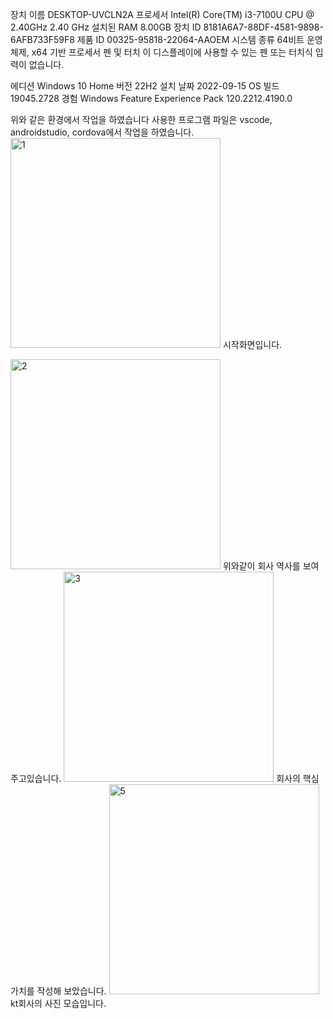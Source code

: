 장치 이름	DESKTOP-UVCLN2A
프로세서	Intel(R) Core(TM) i3-7100U CPU @ 2.40GHz   2.40 GHz
설치된 RAM	8.00GB
장치 ID	8181A6A7-88DF-4581-9898-6AFB733F59F8
제품 ID	00325-95818-22064-AAOEM
시스템 종류	64비트 운영 체제, x64 기반 프로세서
펜 및 터치	이 디스플레이에 사용할 수 있는 펜 또는 터치식 입력이 없습니다.

에디션	Windows 10 Home
버전	22H2
설치 날짜	‎2022-‎09-‎15
OS 빌드	19045.2728
경험	Windows Feature Experience Pack 120.2212.4190.0

위와 같은 환경에서 작업을 하였습니다
사용한 프로그램 파일은 vscode, androidstudio, cordova에서 작업을 하였습니다.
<img width="336" alt="1" src="https://user-images.githubusercontent.com/107782350/230559254-e593efeb-bdc3-44e5-ab8c-568205865824.png">
시작화면입니다.

<img width="336" alt="2" src="https://user-images.githubusercontent.com/107782350/230559446-a5215381-8c64-4802-b76d-d0472cae38e6.png">
위와같이 회사 역사를 보여주고있습니다.

<img width="336" alt="3" src="https://user-images.githubusercontent.com/107782350/230559631-49b3f643-885d-4729-be9e-f5c251876393.png">
회사의 핵심가치를 작성해 보았습니다.

<img width="336" alt="5" src="https://user-images.githubusercontent.com/107782350/230559756-7ba88ba0-7c20-4226-9499-50ae029a96f2.png">
kt회사의 사진 모습입니다.
